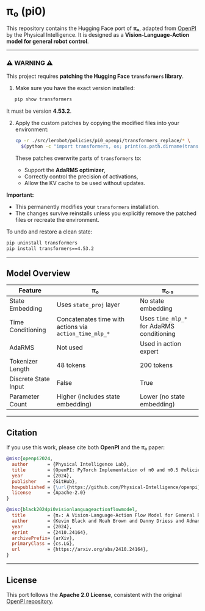 # π₀ (pi0)

This repository contains the Hugging Face port of **π₀**, adapted from [OpenPI](https://github.com/Physical-Intelligence/openpi) by the Physical Intelligence.
It is designed as a **Vision-Language-Action model for general robot control**.

---

### ⚠️ WARNING ⚠️

This project requires **patching the Hugging Face `transformers` library**.

1. Make sure you have the exact version installed:

```bash
   pip show transformers
```

It must be version **4.53.2**.

2. Apply the custom patches by copying the modified files into your environment:

   ```bash
   cp -r ./src/lerobot/policies/pi0_openpi/transformers_replace/* \
     $(python -c "import transformers, os; print(os.path.dirname(transformers.__file__))")
   ```

   These patches overwrite parts of `transformers` to:
   - Support the **AdaRMS optimizer**,
   - Correctly control the precision of activations,
   - Allow the KV cache to be used without updates.

**Important:**

- This permanently modifies your `transformers` installation.
- The changes survive reinstalls unless you explicitly remove the patched files or recreate the environment.

To undo and restore a clean state:

```bash
pip uninstall transformers
pip install transformers==4.53.2
```

---

## Model Overview

| Feature              | π₀                                                     | π₀.₅                                      |
| -------------------- | ------------------------------------------------------ | ----------------------------------------- |
| State Embedding      | Uses `state_proj` layer                                | No state embedding                        |
| Time Conditioning    | Concatenates time with actions via `action_time_mlp_*` | Uses `time_mlp_*` for AdaRMS conditioning |
| AdaRMS               | Not used                                               | Used in action expert                     |
| Tokenizer Length     | 48 tokens                                              | 200 tokens                                |
| Discrete State Input | False                                                  | True                                      |
| Parameter Count      | Higher (includes state embedding)                      | Lower (no state embedding)                |

---

## Citation

If you use this work, please cite both **OpenPI** and the π₀ paper:

```bibtex
@misc{openpi2024,
  author       = {Physical Intelligence Lab},
  title        = {OpenPI: PyTorch Implementation of π0 and π0.5 Policies},
  year         = {2024},
  publisher    = {GitHub},
  howpublished = {\url{https://github.com/Physical-Intelligence/openpi}},
  license      = {Apache-2.0}
}

@misc{black2024pi0visionlanguageactionflowmodel,
  title        = {π₀: A Vision-Language-Action Flow Model for General Robot Control},
  author       = {Kevin Black and Noah Brown and Danny Driess and Adnan Esmail and Michael Equi and Chelsea Finn and Niccolo Fusai and Lachy Groom and Karol Hausman and Brian Ichter and Szymon Jakubczak and Tim Jones and Liyiming Ke and Sergey Levine and Adrian Li-Bell and Mohith Mothukuri and Suraj Nair and Karl Pertsch and Lucy Xiaoyang Shi and James Tanner and Quan Vuong and Anna Walling and Haohuan Wang and Ury Zhilinsky},
  year         = {2024},
  eprint       = {2410.24164},
  archivePrefix= {arXiv},
  primaryClass = {cs.LG},
  url          = {https://arxiv.org/abs/2410.24164},
}
```

---

## License

This port follows the **Apache 2.0 License**, consistent with the original [OpenPI repository](https://github.com/Physical-Intelligence/openpi).

```

```
